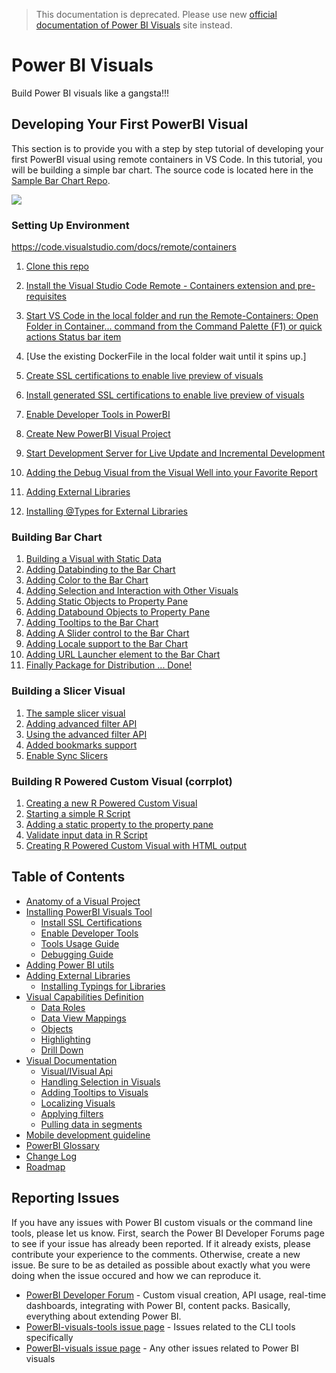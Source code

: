> This documentation is deprecated. Please use new [official documentation of Power BI Visuals](https://docs.microsoft.com/en-us/power-bi/developer/power-bi-custom-visuals)  site instead.

# Power BI Visuals

Build Power BI visuals like a gangsta!!!
 
## Developing Your First PowerBI Visual
 
This section is to provide you with a step by step tutorial of developing your first PowerBI visual using remote containers in VS Code.
In this tutorial, you will be building a simple bar chart. The source code is located here in the [Sample Bar Chart Repo](https://github.com/Microsoft/PowerBI-visuals-sampleBarChart).

![](Tutorial/images/SampleBarChart.png)

### Setting Up Environment

https://code.visualstudio.com/docs/remote/containers


1. [Clone this repo](https://github.com/slamb2k/powerbi-visuals-dev)
2. [Install the  Visual Studio Code Remote - Containers extension and pre-requisites](https://code.visualstudio.com/docs/remote/containers)
3. [Start VS Code in the local folder and run the Remote-Containers: Open Folder in Container... command from the Command Palette (F1) or quick actions Status bar item](https://code.visualstudio.com/docs/remote/containers#_quick-start-open-an-existing-folder-in-a-container)

4. [Use the existing DockerFile in the local folder wait until it spins up.]
2. [Create SSL certifications to enable live preview of visuals](tools/CreateCertificate.md)
3. [Install generated SSL certifications to enable live preview of visuals](tools/CertificateSetup.md)
4. [Enable Developer Tools in PowerBI](tools/DebugVisualSetup.md)
5. [Create New PowerBI Visual Project](tools/usage.md#creating-a-new-visual)
6. [Start Development Server for Live Update and Incremental Development](tools/usage.md#testing-your-visual-in-powerbi)
7. [Adding the Debug Visual from the Visual Well into your Favorite Report](tools/usage.md#viewing-your-visual-in-powerbi)
8. [Adding External Libraries](Tutorial/ExternalLibraries.md)
9. [Installing @Types for External Libraries](Tutorial/@Types.md)

### Building Bar Chart
1. [Building a Visual with Static Data](Tutorial/StaticVisual.md)
2. [Adding Databinding to the Bar Chart](Tutorial/DataBinding.md)
3. [Adding Color to the Bar Chart](Tutorial/ColorPalette.md)
4. [Adding Selection and Interaction with Other Visuals](Tutorial/Selection.md)
5. [Adding Static Objects to Property Pane](Tutorial/StaticObjects.md)
6. [Adding Databound Objects to Property Pane](Tutorial/DataBoundObjects.md)
7. [Adding Tooltips to the Bar Chart](Tutorial/ToolTips.md)
8. [Adding A Slider control to the Bar Chart](Tutorial/SliderControl.md)
9. [Adding Locale support to the Bar Chart](https://github.com/Microsoft/PowerBI-visuals-sampleBarChart/blob/master/Tutorial/Locale.md)
10. [Adding URL Launcher element to the Bar Chart](Tutorial/LaunchURL.md)
11. [Finally Package for Distribution ... Done!](tools/usage.md#packaging-your-visual-for-distribution)

### Building a Slicer Visual
1. [The sample slicer visual](https://github.com/Microsoft/powerbi-visuals-sampleslicer)
2. [Adding advanced filter API](https://github.com/Microsoft/powerbi-visuals-sampleslicer/blob/master/doc/AddingAdvancedFilterAPI.md)
3. [Using the advanced filter API](https://github.com/Microsoft/powerbi-visuals-sampleslicer/blob/master/doc/UsingAdvancedFilterAPI.md)
4. [Added bookmarks support](Tutorial/BookmarksSupport.md)
5. [Enable Sync Slicers](Tutorial/SlicerSynchronizationSupport.md)

### Building R Powered Custom Visual (corrplot)
1. [Creating a new R Powered Custom Visual](RVisualTutorial/CreateNewVisual.md)
2. [Starting a simple R Script](RVisualTutorial/CorrplotScript.md)
3. [Adding a static property to the property pane](RVisualTutorial/PropertiesPane.md)
4. [Validate input data in R Script](RVisualTutorial/InputValidationInR.md)
5. [Creating R Powered Custom Visual with HTML output](RVisualTutorial/CreateRHTML.md)

## Table of Contents

* [Anatomy of a Visual Project](VisualProject.md)
* [Installing PowerBI Visuals Tool](tools/README.md#installation)
    * [Install SSL Certifications](tools/CertificateSetup.md)
    * [Enable Developer Tools](tools/DebugVisualSetup.md)
    * [Tools Usage Guide](tools/usage.md)
    * [Debugging Guide](tools/debugging.md)
* [Adding Power BI utils](Tutorial/Utils.md)    
* [Adding External Libraries](Tutorial/ExternalLibraries.md)
    * [Installing Typings for Libraries](Tutorial/Typings.md)
* [Visual Capabilities Definition](Capabilities/Capabilities.md)
    * [Data Roles](Capabilities/Capabilities.md#define-the-data-fields-your-visual-expects---dataroles)
    * [Data View Mappings](Capabilities/DataViewMappings.md)
    * [Objects](Capabilities/Objects.md)
    * [Highlighting](Capabilities/Highlighting.md)
	* [Drill Down](Capabilities/Drilldown.md)
* [Visual Documentation](Visual/Visual.md)
    * [Visual/IVisual Api](Visual/IVisualApi.md)
    * [Handling Selection in Visuals](Visual/Selection.md)
    * [Adding Tooltips to Visuals](Visual/Tooltips.md)
    * [Localizing Visuals](Visual/Locale.md)
    * [Applying filters](https://github.com/Microsoft/powerbi-visuals-sampleslicer/blob/master/doc/UsingAdvancedFilterAPI.md)
    * [Pulling data in segments](Visual/fetchMoreData.md)
* [Mobile development guideline](Tutorial/MobileGuideline.md)
* [PowerBI Glossary](Glossary.md)
* [Change Log](ChangeLog.md)
* [Roadmap](Roadmap/README.md)

## Reporting Issues

If you have any issues with Power BI custom visuals or the command line tools, please let us know. First, search the Power BI Developer Forums page to see if your issue has already been reported. If it already exists, please contribute your experience to the comments. Otherwise, create a new issue. Be sure to be as detailed as possible about exactly what you were doing when the issue occured and how we can reproduce it.

* [PowerBI Developer Forum](https://community.powerbi.com/t5/Developer/bd-p/Developer) - Custom visual creation, API usage, real-time dashboards, integrating with Power BI, content packs. Basically, everything about extending Power BI.
* [PowerBI-visuals-tools issue page](https://github.com/Microsoft/PowerBI-visuals-tools/issues) - Issues related to the CLI tools specifically
* [PowerBI-visuals issue page](https://github.com/Microsoft/PowerBI-visuals/issues) - Any other issues related to Power BI visuals